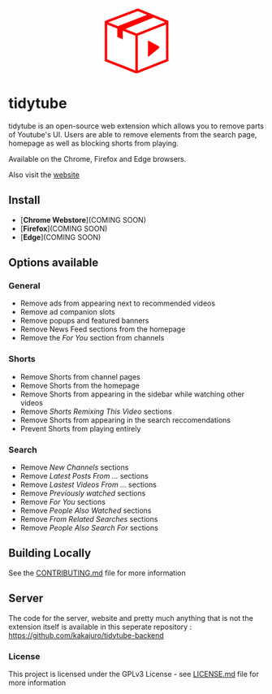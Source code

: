 
<div align="center">
  <a href="https://tidytube.app"><img src="public/images/icons/icon128.png" alt="Logo"></img></a>
</div>

# tidytube

tidytube is an open-source web extension which allows you to remove parts of Youtube's UI. Users are able to remove elements from the search page, homepage as well as blocking shorts from playing.

Available on the Chrome, Firefox and Edge browsers.

Also visit the [website](https://tidytube.app)

## Install

* [**Chrome Webstore**](COMING SOON)
* [**Firefox**](COMING SOON)
* [**Edge**](COMING SOON)

## Options available 

### General
- Remove ads from appearing next to recommended videos
- Remove ad companion slots
- Remove popups and featured banners
- Remove News Feed sections from the homepage
- Remove the *For You* section from channels

### Shorts
- Remove Shorts from channel pages
- Remove Shorts from the homepage
- Remove Shorts from appearing in the sidebar while watching other videos
- Remove *Shorts Remixing This Video* sections
- Remove Shorts from appearing in the search reccomendations
- Prevent Shorts from playing entirely

### Search
- Remove *New Channels* sections
- Remove *Latest Posts From ...* sections
- Remove *Lastest Videos From ...* sections
- Remove *Previously watched* sections
- Remove *For You* sections
- Remove *People Also Watched* sections
- Remove *From Related Searches* sections
- Remove *People Also Search For* sections

## Building Locally
See the [CONTRIBUTING.md](CONTRIBUTING) file for more information

## Server

The code for the server, website and pretty much anything that is not the extension itself is available in this seperate repository : https://github.com/kakajuro/tidytube-backend

### License

This project is licensed under the GPLv3 License - see [LICENSE.md](LICENSE) file for more information

